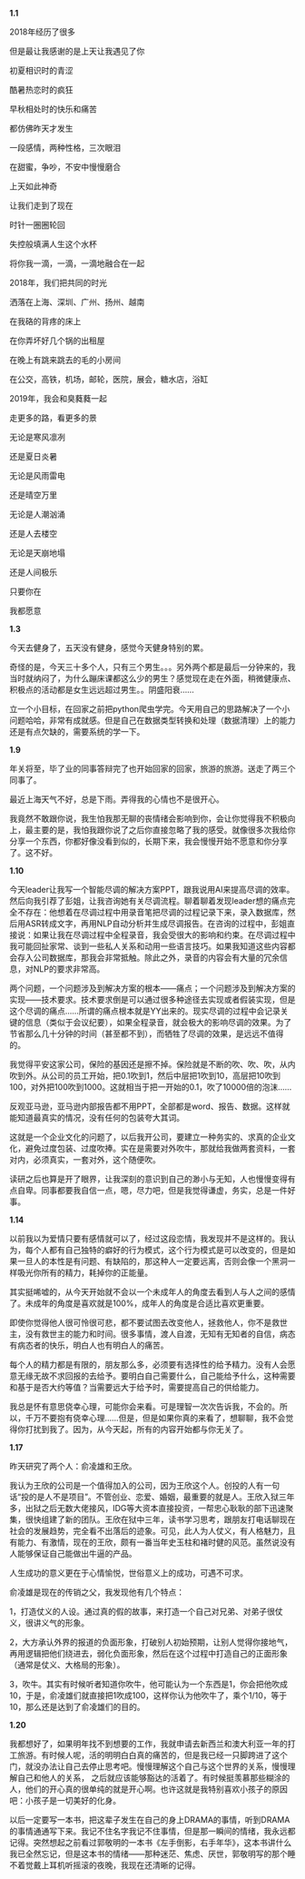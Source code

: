 **1.1**

2018年经历了很多

但是最让我感谢的是上天让我遇见了你

初夏相识时的青涩

酷暑热恋时的疯狂

早秋相处时的快乐和痛苦

都仿佛昨天才发生

一段感情，两种性格，三次眼泪

在甜蜜，争吵，不安中慢慢磨合

上天如此神奇

让我们走到了现在

时针一圈圈轮回

失控般填满人生这个水杯

将你我一滴，一滴，一滴地融合在一起

2018年，我们把共同的时光

洒落在上海、深圳、广州、扬州、越南

在我硌的背疼的床上

在你弄坏好几个锅的出租屋

在晚上有跳来跳去的毛的小房间

在公交，高铁，机场，邮轮，医院，展会，糖水店，浴缸

2019年，我会和臭蕤蕤一起

走更多的路，看更多的景

无论是寒风凛冽

还是夏日炎暑

无论是风雨雷电

还是晴空万里

无论是人潮汹涌

还是人去楼空

无论是天崩地塌

还是人间极乐

只要你在

我都愿意

**1.3**


今天去健身了，五天没有健身，感觉今天健身特别的累。

奇怪的是，今天三十多个人，只有三个男生。。。另外两个都是最后一分钟来的，我当时就纳闷了，为什么蹦床课都这么少的男生？感觉现在走在外面，稍微健康点、积极点的活动都是女生远远超过男生。。阴盛阳衰……

立一个小目标，在回家之前把python爬虫学完。今天用自己的思路解决了一个小问题哈哈，非常有成就感。但是自己在数据类型转换和处理（数据清理）上的能力还是有点欠缺的，需要系统的学一下。

**1.9**

年关将至，毕了业的同事答辩完了也开始回家的回家，旅游的旅游。送走了两三个同事了。

最近上海天气不好，总是下雨。弄得我的心情也不是很开心。

我竟然不敢跟你说，我生怕我那无聊的丧情绪会影响到你，会让你觉得我不积极向上，最主要的是，我怕我跟你说了之后你直接忽略了我的感受。就像很多次我给你分享一个东西，你都好像没看到似的，长期下来，我会慢慢开始不愿意和你分享了。这不好。

**1.10**


今天leader让我写一个智能尽调的解决方案PPT，跟我说用AI来提高尽调的效率。然后向我引荐了彭姐，让我咨询她有关尽调流程。聊着聊着发现leader想的痛点完全不存在：他想着在尽调过程中用录音笔把尽调的过程记录下来，录入数据库，然后用ASR转成文字，再用NLP自动分析并生成尽调报告。在咨询的过程中，彭姐直接说：如果让我在尽调过程中全程录音，我会受很大的影响和约束。在尽调过程中我可能回扯家常、谈到一些私人关系和动用一些语言技巧。如果我知道这些内容都会存入公司数据库，那我会非常抵触。除此之外，录音的内容会有大量的冗余信息，对NLP的要求非常高。

两个问题，一个问题涉及到解决方案的根本——痛点；一个问题涉及到解决方案的实现——技术要求。技术要求倒是可以通过很多种途径去实现或者假装实现，但是这个尽调的痛点……所谓的痛点根本就是YY出来的。现实尽调的过程中会记录关键的信息（类似于会议纪要），如果全程录音，就会极大的影响尽调的效果。为了节省那么几十分钟的时间（甚至都不到），而牺牲了尽调的效果，是远远不值得的。

我觉得平安这家公司，保险的基因还是擦不掉。保险就是不断的吹、吹、吹，从内吹到外。从公司的员工开始，把0.1吹到1，然后中层把1吹到10，高层把10吹到100，对外把100吹到1000。这就相当于把一开始的0.1，吹了10000倍的泡沫……

反观亚马逊，亚马逊内部报告都不用PPT，全部都是word、报告、数据。这样就能知道最真实的情况，没有任何的包装夸大其词。

这就是一个企业文化的问题了，以后我开公司，要建立一种务实的、求真的企业文化，避免过度包装、过度吹捧。实在是需要对外吹牛，那就给我做两套资料，一套对内，必须真实，一套对外，这个随便吹。

读研之后也算是开了眼界，让我深刻的意识到自己的渺小与无知，人也慢慢变得有点自卑。同事都要我自信一点，嗯，尽力吧，但是我觉得谦虚，务实，总是一件好事。

**1.14**


以前我以为爱情只要有感情就可以了，经过这段恋情，我发现并不是这样的。我认为，每个人都有自己独特的癖好的行为模式，这个行为模式是可以改变的，但是如果一旦人的本性是有问题、有缺陷的，那这种人一定要远离，否则会像一个黑洞一样吸光你所有的精力，耗掉你的正能量。

其实挺唏嘘的，从今天开始就不会以一个未成年人的角度去看到人与人之间的感情了。未成年的角度是喜欢就是100%，成年人的角度是合适比喜欢更重要。

即使你觉得他人很可怜很可悲，都不要试图去改变他人，拯救他人，你不是救世主，没有救世主的能力和时间。很多事情，渡人自渡，无知有无知者的自信，病态有病态者的快乐，明白人也有明白人的痛苦。

每个人的精力都是有限的，朋友那么多，必须要有选择性的给予精力。没有人会愿意无缘无故不求回报的去给予。要明白自己需要什么，自己能给予什么，这种需要和基于是否大约等值？当需要远大于给予时，需要提高自己的供给能力。

我总是怀有意思侥幸心理，可能你会来看。可是理智一次次告诉我，不会的。所以，千万不要抱有侥幸心理……但是，但是如果你真的来看了，想聊聊，我不会觉得你打扰到我了。因为，从今天起，所有的内容开始都与你无关了。

**1.17**

昨天研究了两个人：俞凌雄和王欣。

我认为王欣的公司是一个值得加入的公司，因为王欣这个人。创投的人有一句话“投的是人不是项目”。不管创业、恋爱、婚姻，最重要的就是人。王欣入狱三年多，出狱之后无数大佬接风，IDG等大资本直接投资，一帮忠心耿耿的部下迅速聚集，很快组建了新的团队。王欣在狱中三年，读书学习思考，跟朋友打电话聊现在社会的发展趋势，完全看不出落后的迹象。可见，此人为人仗义，有人格魅力，且有能力、有激情，现在的王欣，颇有一番当年史玉柱和褚时健的风范。虽然说没有人能够保证自己能做出牛逼的产品。

人生成功的意义更在于心情愉悦，世俗意义上的成功，可遇不可求。

俞凌雄是现在的传销之父，我发现他有几个特点：

1，打造仗义的人设。通过真的假的故事，来打造一个自己对兄弟、对弟子很仗义，很讲义气的形象。

2，大方承认外界的报道的负面形象，打破别人初始预期，让别人觉得你接地气，再用逻辑把他们绕进去，弱化负面形象，然后在这个过程中打造自己的正面形象（通常是仗义、大格局的形象）。

3，吹牛。其实有时候听者知道你吹牛，他可能认为一个东西是1，你会把他吹成10，于是，俞凌雄们就直接把1吹成100，这样你认为他吹牛了，乘个1/10，等于10，那么还是达到了俞凌雄们的目的。

**1.20**

我都想好了，如果明年找不到想要的工作，我就申请去新西兰和澳大利亚一年的打工旅游。有时候人呢，活的明明白白真的痛苦的，但是我已经一只脚跨进了这个门，就没办法让自己去停止思考吧。慢慢理解这个自己与这个世界的关系，慢慢理解自己和他人的关系， 之后就应该能够豁达的活着了。有时候挺羡慕那些糊涂的人，他们的开心真的很单纯的就是开心啊。也许这就是我特别喜欢小孩子的原因吧：小孩子是一切美好的化身。

以后一定要写一本书，把这辈子发生在自己的身上DRAMA的事情，听到DRAMA的事情通通写下来。我记不住名字我记不住事情，但是那一瞬间的情绪，我永远都记得。突然想起之前看过郭敬明的一本书《左手倒影，右手年华》，这本书讲什么我已全然忘记，但是这本书的情绪——那种迷茫、焦虑、厌世，郭敬明写的那个睡不着觉戴上耳机听摇滚的夜晚，我现在还清晰的记得。
<!--stackedit_data:
eyJoaXN0b3J5IjpbLTI0ODA5NjQ3MSwxODA1NTY0MzgxLC03Nz
EzNzA1NTgsMTE5NzE3MTk2MiwtMTEzNzEzMjI4MSwtMTcxMjk2
MTYzMSwtMTAxODA1MjI5Nyw5NTA0NzQ5MzUsMTgzMTIzMDQ3NS
wtMTQ5OTUyNDQyNSwtMTM1MDA0NDM0NywxNzQzMjU2NzcyLDMw
OTIzODczNCwxMTAyODg3NTksLTIwNzU4MTIxNDgsLTE1NTExMT
U2MDAsLTQzNzg4ODgzN119
-->